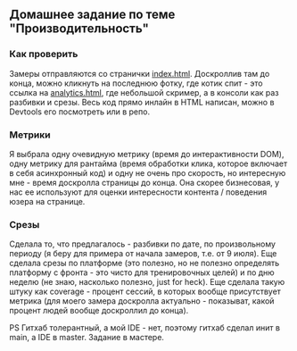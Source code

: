 ## Домашнее задание по теме "Производительность"

### Как проверить
Замеры отправляются со странички [index.html](https://ladymelven.github.io/idc2021_metrics/). Доскроллив там до конца, можно кликнуть на последнюю фотку, где котик спит - это ссылка на [analytics.html](https://ladymelven.github.io/idc2021_metrics/analytics), где небольшой скример,
а в консоли как раз разбивки и срезы.
Весь код прямо инлайн в HTML написан, можно в Devtools его посмотреть или в репо.

### Метрики
Я выбрала одну очевидную метрику (время до интерактивности DOM), одну метрику для рантайма (время обработки клика, которое включает в себя асинхронный код) и одну не очень про
скорость, но интересную мне - время доскролла страницы до конца. Она скорее бизнесовая, у нас ее используют для оценки интересности контента / поведения юзера на странице.

### Срезы
Сделала то, что предлагалось - разбивки по дате, по произвольному периоду (я беру для примера от начала замеров, т.е. от 9 июля). Еще сделала срезы по платформе (это полезно, но не полезно
определять платформу с фронта - это чисто для тренировочных целей) и по дню неделю (не знаю, насколько полезно, just for heck). Еще сделала такую штуку как coverage - процент сессий,
в которых вообще присутствует метрика (для моего замера доскролла актуально - показыват, какой процент людей вообще доскроллил до конца).

PS Гитхаб толерантный, а мой IDE - нет, поэтому гитхаб сделал инит в main, а IDE в master. Задание в мастере.
